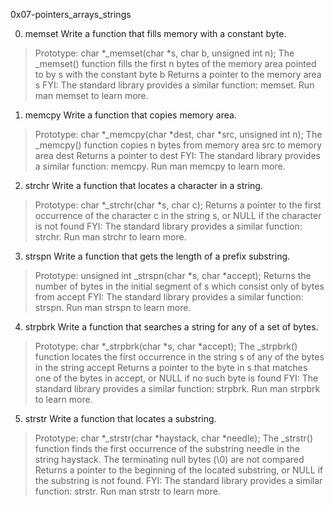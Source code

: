 0x07-pointers_arrays_strings

0. memset  Write a function that fills memory with a constant byte.
>Prototype: char *_memset(char *s, char b, unsigned int n);
>The _memset() function fills the first n bytes of the memory area pointed to by s with the constant byte b
>Returns a pointer to the memory area s
>FYI: The standard library provides a similar function: memset. Run man memset to learn more.

1. memcpy Write a function that copies memory area.
>Prototype: char *_memcpy(char *dest, char *src, unsigned int n);
>The _memcpy() function copies n bytes from memory area src to memory area dest
>Returns a pointer to dest
>FYI: The standard library provides a similar function: memcpy. Run man memcpy to learn more.

2. strchr Write a function that locates a character in a string.
>Prototype: char *_strchr(char *s, char c);
>Returns a pointer to the first occurrence of the character c in the string s, or NULL if the character is not found
>FYI: The standard library provides a similar function: strchr. Run man strchr to learn more.

3. strspn Write a function that gets the length of a prefix substring.
>Prototype: unsigned int _strspn(char *s, char *accept);
>Returns the number of bytes in the initial segment of s which consist only of bytes from accept
>FYI: The standard library provides a similar function: strspn. Run man strspn to learn more.

4. strpbrk Write a function that searches a string for any of a set of bytes.
>Prototype: char *_strpbrk(char *s, char *accept);
>The _strpbrk() function locates the first occurrence in the string s of any of the bytes in the string accept
>Returns a pointer to the byte in s that matches one of the bytes in accept, or NULL if no such byte is found
>FYI: The standard library provides a similar function: strpbrk. Run man strpbrk to learn more.

5. strstr  Write a function that locates a substring.
>Prototype: char *_strstr(char *haystack, char *needle);
>The _strstr() function finds the first occurrence of the substring needle in the string haystack. The terminating null bytes (\0) are not compared
>Returns a pointer to the beginning of the located substring, or NULL if the substring is not found.
>FYI: The standard library provides a similar function: strstr. Run man strstr to learn more.
